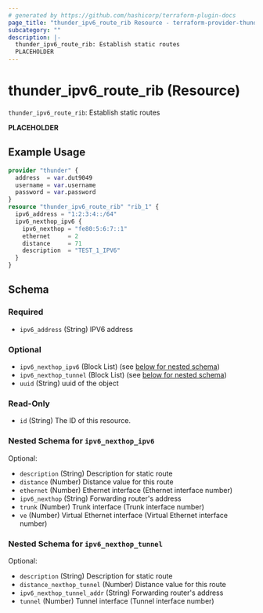 ```yaml
---
# generated by https://github.com/hashicorp/terraform-plugin-docs
page_title: "thunder_ipv6_route_rib Resource - terraform-provider-thunder"
subcategory: ""
description: |-
  thunder_ipv6_route_rib: Establish static routes
  PLACEHOLDER
---
```


# thunder_ipv6_route_rib (Resource)

`thunder_ipv6_route_rib`: Establish static routes

__PLACEHOLDER__

## Example Usage

```terraform
provider "thunder" {
  address  = var.dut9049
  username = var.username
  password = var.password
}
resource "thunder_ipv6_route_rib" "rib_1" {
  ipv6_address = "1:2:3:4::/64"
  ipv6_nexthop_ipv6 {
    ipv6_nexthop = "fe80:5:6:7::1"
    ethernet     = 2
    distance     = 71
    description  = "TEST_1_IPV6"
  }
}
```

<!-- schema generated by tfplugindocs -->
## Schema

### Required

- `ipv6_address` (String) IPV6 address

### Optional

- `ipv6_nexthop_ipv6` (Block List) (see [below for nested schema](#nestedblock--ipv6_nexthop_ipv6))
- `ipv6_nexthop_tunnel` (Block List) (see [below for nested schema](#nestedblock--ipv6_nexthop_tunnel))
- `uuid` (String) uuid of the object

### Read-Only

- `id` (String) The ID of this resource.

<a id="nestedblock--ipv6_nexthop_ipv6"></a>
### Nested Schema for `ipv6_nexthop_ipv6`

Optional:

- `description` (String) Description for static route
- `distance` (Number) Distance value for this route
- `ethernet` (Number) Ethernet interface (Ethernet interface number)
- `ipv6_nexthop` (String) Forwarding router's address
- `trunk` (Number) Trunk interface (Trunk interface number)
- `ve` (Number) Virtual Ethernet interface (Virtual Ethernet interface number)


<a id="nestedblock--ipv6_nexthop_tunnel"></a>
### Nested Schema for `ipv6_nexthop_tunnel`

Optional:

- `description` (String) Description for static route
- `distance_nexthop_tunnel` (Number) Distance value for this route
- `ipv6_nexthop_tunnel_addr` (String) Forwarding router's address
- `tunnel` (Number) Tunnel interface (Tunnel interface number)


